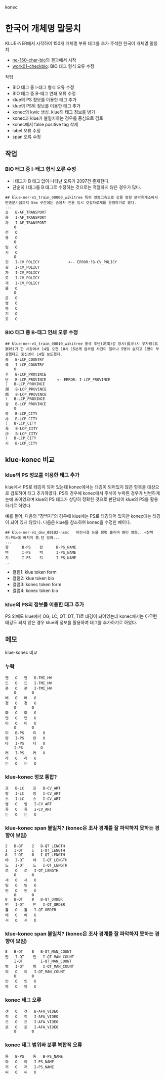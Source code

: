 konec

# 한국어 개체명 말뭉치 

KLUE-NER에서 시작하여 150개 개체명 부류 태그를 추가 주석한 한국어 개체명 말뭉치

- [ne-150-char-bio](../ne-150-char-bio)의 결과에서 시작
- [work01-checkbio](#work01-checkbio): BIO 태그 형식 오류 수정


작업

- BIO 태그 중 I-태그 형식 오류 수정
- BIO 태그 중 B-태그 연쇄 오류 수정
- klue의 PS 정보를 이용한 태그 추가
- klue의 PS외 정보를 이용한 태그 추가
- konec의 kwic 생성. klue의 태그 정보를 병기
- konec과 klue가 불일치하는 경우를 중심으로 검토
- konec에서 false positive tag 삭제
- label 오류 수정
- span 오류 수정

## 작업

<a name="work01-checkbio"></a>

### BIO 태그 중 I-태그 형식 오류 수정

- I 태그가 B 태그 없이 나타난 오류가 2097건 존재한다.
- 단순히 I 태그를 B 태그로 수정하는 것으로는 적절하지 않은 경우가 많다.

```
## klue-ner-v1_train_00000_wikitree	특히 영동고속도로 강릉 방향 문막휴게소에서 만종분기점까지 5km 구간에는 승용차 전용 임시 갓길차로제를 운영하기로 했다.
...
승	B-AF_TRANSPORT
용	I-AF_TRANSPORT
차	I-AF_TRANSPORT
 	O
전	O
용	O
 	O
임	O
시	O
 	O
갓	I-CV_POLICY             <-- ERROR:?B-CV_POLICY
길	I-CV_POLICY
차	I-CV_POLICY
로	I-CV_POLICY
제	I-CV_POLICY
를	O
 	O
운	O
영	O
하	O
기	O
로	O
```

### BIO 태그 중 B-태그 연쇄 오류 수정

```
## klue-ner-v1_train_00010_wikitree	중국 후난(湖南)성 창샤(長沙)시 우자링(五家岭)가 한 시장에서 14일 오전 10시 15분께 칼부림 사건이 일어나 5명이 숨지고 1명이 부상했다고 중신넷이 14일 보도했다.
중	B-LCP_COUNTRY
국	I-LCP_COUNTRY
 	O
후	B-LCP_PROVINCE
난	B-LCP_PROVINCE     <- ERROR: I-LCP_PROVINCE
(	B-LCP_PROVINCE
湖	B-LCP_PROVINCE
南	B-LCP_PROVINCE
)	B-LCP_PROVINCE
성	B-LCP_PROVINCE
 	O
창	B-LCP_CITY
샤	B-LCP_CITY
(	B-LCP_CITY
長	B-LCP_CITY
沙	B-LCP_CITY
)	B-LCP_CITY
시	B-LCP_CITY
```

## klue-konec 비교 

### klue의 PS 정보를 이용한 태그 추가

klue에서 PS로 태깅이 되어 있는데 konec에서는 태깅이 되어있지 않은 항목을
대상으로 검토하여 태그 추가하였다. PS의 경우에 konec에서 주석이 누락된 경우가 
빈번하게 눈에 뜨이었으며 klue의 PS 태그가 상당히 정확한 것으로 판단되어 
klue의 PS를 활용하기로 하였다.

예를 들어, 다음의 "장백지"의 경우에 klue에는 PS로 태깅되어 있지만 konec에는
태깅이 되어 있지 않았다. 다음은 klue를 참조하여 konec을 수정한 예이다.

```
## klue-ner-v1_dev_00102-nsmc   어린시절 눈물 펑펑 흘리며 봤던 영화.. <장백지:PS>에 빠지게 했.던 영화...
...
장      B-PS    장      B-PS_NAME
백      I-PS    백      I-PS_NAME
지      I-PS    지      I-PS_NAME
..
```

- 컬럼1: klue token form
- 컬럼2: klue token bio
- 컬럼3: konec token form
- 컬럼4: konec token bio

### klue의 PS외 정보를 이용한 태그 추가

PS 외에도 klue에서 OG, LC, QT, DT, TI로 태깅이 되어있는데 konec에서는 아무런
태깅도 되지 않은 경우 klue의 정보를 활용하여 태그를 추가하기로 하였다.




## 메모

klue-konec 비교


### 누락

```
핸	O	핸	B-TMI_HW
드	O	드	I-TMI_HW
폰	O	폰	I-TMI_HW
 	O	 	O
배	O	배	O
경	O	경	O
 	O	 	O
화	O	화	O
면	O	면	O
이	O	이	O
 	O	 	O
미	B-PS	미	O
란	I-PS	란	O
다	I-PS	다	O
 	I-PS	 	O
커	I-PS	커	O
라	O	라	O
는	O	는	O
```


### klue-konec 정보 통합?

```
프	B-LC	프	B-CV_ART
랑	I-LC	랑	I-CV_ART
스	I-LC	스	I-CV_ART
영	O	영	I-CV_ART
화	O	화	I-CV_ART
는	O	는	O
```


### klue-konec span 불일치? (konec은 조사 경계를 잘 파악하지 못하는 경향이 보임)

```
2	B-QT	2	B-QT_LENGTH
1	I-QT	1	I-QT_LENGTH
8	I-QT	8	I-QT_LENGTH
야	I-QT	야	I-QT_LENGTH
드	I-QT	드	I-QT_LENGTH
로	O	로	I-QT_LENGTH
 	O	 	O
세	O	세	O
팅	O	팅	O
된	O	된	O
 	O	 	O
8	B-QT	8	B-QT_ORDER
번	I-QT	번	I-QT_ORDER
홀	O	홀	I-QT_ORDER
에	O	에	O
서	O	서	O
```

### klue-konec span 불일치? (konec은 조사 경계를 잘 파악하지 못하는 경향이 보임)

```
8	B-QT	8	B-QT_MAN_COUNT
만	I-QT	만	I-QT_MAN_COUNT
 	I-QT	 	I-QT_MAN_COUNT
명	I-QT	명	I-QT_MAN_COUNT
의	O	의	I-QT_MAN_COUNT
 	O	 	O
인	O	인	O
파	O	파	O
```

### konec 태그 오류 

```
걘	O	걘	B-AFA_VIDEO
적	O	적	I-AFA_VIDEO
으	O	으	I-AFA_VIDEO
로	O	로	I-AFA_VIDEO
 	O	 	O
```  

### konec 태그 범위와 분류 복합적 오류

```
톰	B-PS	톰	B-PS_NAME
아	O	아	I-PS_NAME
저	O	저	I-PS_NAME
씨	O	씨	O
```
